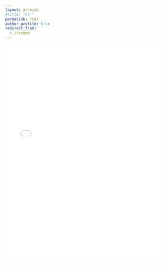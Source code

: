 ```yaml
---
layout: archive
#title: "CV "
permalink: /cv/
author_profile: true
redirect_from:
  - /resume
---
```

<!-- click [here](/files/pdf/CV FR edu.pdf) to download -->
<iframe src="/files/pdf/CV FR edu.pdf" width="100%" height="700" frameborder="no" border="0" marginwidth="0" marginheight="0"></iframe>
